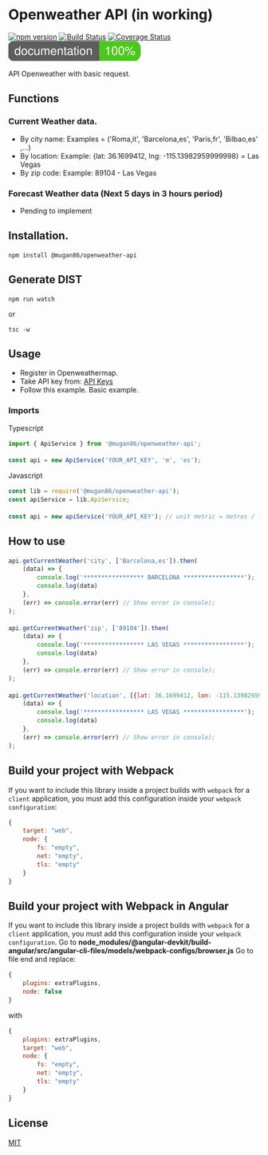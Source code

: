 # Openweather API (in working)

[![npm version](https://badge.fury.io/js/%40mugan86%2Fopenweather-api.svg)](https://badge.fury.io/js/%40mugan86%2Fopenweather-api) 
[![Build Status](https://travis-ci.org/npm-js-ts-angular-modules-course/training-node-ts-openweather-api.svg?branch=master)](https://travis-ci.org/npm-js-ts-angular-modules-course/training-node-ts-openweather-api)
[![Coverage Status](https://coveralls.io/repos/github/npm-js-ts-angular-modules-course/training-node-ts-openweather-api/badge.svg?branch=master)](https://coveralls.io/github/npm-js-ts-angular-modules-course/training-node-ts-openweather-api?branch=master)
[![Documentation](https://raw.githubusercontent.com/npm-js-ts-angular-modules-course/training-node-ts-openweather-api/master/documentation/images/coverage-badge-documentation.svg?sanitize=true)](https://github.com/npm-js-ts-angular-modules-course/training-node-ts-openweather-api)

API Openweather with basic request.

## Functions

### Current Weather data.

* By city name: Examples = ('Roma,it', 'Barcelona,es', 'Paris,fr', 'Bilbao,es' ,...)
* By location: Example: {lat: 36.1699412, lng: -115.13982959999998} = Las Vegas
* By zip code: Example: 89104 - Las Vegas

### Forecast Weather data (Next 5 days in 3 hours period)

* Pending to implement

## Installation.
```
npm install @mugan86/openweather-api
```

## Generate DIST
```
npm run watch
```
or
```
tsc -w
```

## Usage

* Register in Openweathermap.
* Take API key from: [API Keys](https://home.openweathermap.org/api_keys)
* Follow this example. Basic example.

### Imports
Typescript
```typescript
import { ApiService } from '@mugan86/openweather-api';

const api = new ApiService('YOUR_API_KEY', 'm', 'es');

```
Javascript
```javascript
const lib = require('@mugan86/openweather-api');
const apiService = lib.ApiService;

const api = new apiService('YOUR_API_KEY'); // unit metric = metres / lang = english
```

## How to use
```javascript
api.getCurrentWeather('city', ['Barcelona,es']).then(
    (data) => {
        console.log('***************** BARCELONA *****************');
        console.log(data)
    },
    (err) => console.error(err) // Show error in console);
);

api.getCurrentWeather('zip', ['89104']).then(
    (data) => { 
        console.log('***************** LAS VEGAS *****************');
        console.log(data)
    },
    (err) => console.error(err) // Show error in console);
);

api.getCurrentWeather('location', [{lat: 36.1699412, lon: -115.13982959999998}]).then(
    (data) => { 
        console.log('***************** LAS VEGAS *****************');
        console.log(data)
    },
    (err) => console.error(err) // Show error in console);
);
```

## Build your project with Webpack

If you want to include this library inside a project builds with `webpack` for a `client` application, you must add this configuration inside your `webpack configuration`:

```javascript
{
    target: "web",
    node: {
        fs: "empty",
        net: "empty",
        tls: "empty"
    }
}
``` 


## Build your project with Webpack in Angular

If you want to include this library inside a project builds with `webpack` for a `client` application, you must add this configuration inside your `webpack configuration`. Go to **node_modules/@angular-devkit/build-angular/src/angular-cli-files/models/webpack-configs/browser.js**
Go to file end and replace:

```javascript
{
    plugins: extraPlugins,
    node: false
}
``` 
with 
```javascript
{
    plugins: extraPlugins,
    target: "web",
    node: {
        fs: "empty",
        net: "empty",
        tls: "empty"
    }
}
``` 
## License
[MIT](https://choosealicense.com/licenses/mit/)